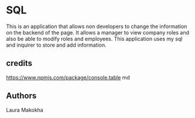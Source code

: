 # SQL

This is an application that allows non developers to change the information on the backend of the page.
It allows a manager to view company roles and also be able to modify roles and employees.
This application uses my sql and inquirer to store and add information.
## credits 

https://www.npmjs.com/package/console.table
md
## Authors

Laura Makokha
